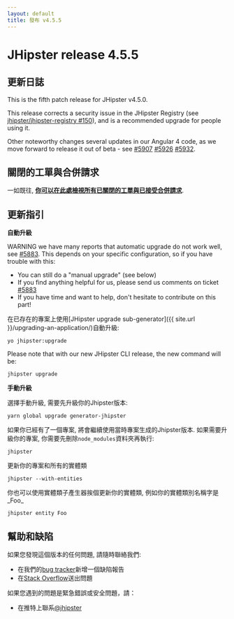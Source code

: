 ```yaml
---
layout: default
title: 發布 v4.5.5
---
```


JHipster release 4.5.5
==================

更新日誌
----------

This is the fifth patch release for JHipster v4.5.0.

This release corrects a security issue in the JHipster Registry (see [jhipster/jhipster-registry #150](https://github.com/jhipster/jhipster-registry/issues/150)), and is a recommended upgrade for people using it.

Other noteworthy changes several updates in our Angular 4 code, as we move forward to release it out of beta - see [#5907](https://github.com/jhipster/generator-jhipster/pull/5907) [#5926](https://github.com/jhipster/generator-jhipster/pull/5926) [#5932](https://github.com/jhipster/generator-jhipster/pull/5932).

關閉的工單與合併請求
------------
一如既往, __[你可以在此處檢視所有已關閉的工單與已接受合併請求](https://github.com/jhipster/generator-jhipster/issues?q=milestone%3A4.5.5+is%3Aclosed)__.

更新指引
------------

**自動升級**

WARNING we have many reports that automatic upgrade do not work well, see [#5883](https://github.com/jhipster/generator-jhipster/issues/5883). This depends on your specific configuration, so if you have trouble with this:

- You can still do a "manual upgrade" (see below)
- If you find anything helpful for us, please send us comments on ticket [#5883](https://github.com/jhipster/generator-jhipster/issues/5883)
- If you have time and want to help, don't hesitate to contribute on this part!

在已存在的專案上使用[JHipster upgrade sub-generator]({{ site.url }}/upgrading-an-application/)自動升級:

```
yo jhipster:upgrade
```

Please note that with our new JHipster CLI release, the new command will be:

```
jhipster upgrade
```

**手動升級**

選擇手動升級, 需要先升級你的Jhipster版本:

```
yarn global upgrade generator-jhipster
```

如果你已經有了一個專案, 將會繼續使用當時專案生成的Jhipster版本.
如果需要升級你的專案, 你需要先刪除`node_modules`資料夾再執行:

```
jhipster
```

更新你的專案和所有的實體類

```
jhipster --with-entities
```

你也可以使用實體類子產生器挨個更新你的實體類, 例如你的實體類別名稱字是_Foo_

```
jhipster entity Foo
```

幫助和缺陷
--------------

如果您發現這個版本的任何問題, 請隨時聯絡我們:

- 在我們的[bug tracker](https://github.com/jhipster/generator-jhipster/issues?state=open)新增一個缺陷報告
- 在[Stack Overflow](http://stackoverflow.com/tags/jhipster/info)送出問題

如果您遇到的問題是緊急錯誤或安全問題，請：

- 在推特上聯系[@jhipster](https://twitter.com/jhipster)
